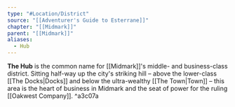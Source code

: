 ```yaml
---
type: "#Location/District"
source: "[[Adventurer's Guide to Esterrane]]"
chapter: "[[Midmark]]"
parent: "[[Midmark]]"
aliases:
  - Hub
---
```

**The Hub** is the common name for [[Midmark]]'s middle- and business-class district. Sitting half-way up the city's striking hill – above the lower-class [[The Docks|Docks]] and below the ultra-wealthy [[The Town|Town]] – this area is the heart of business in Midmark and the seat of power for the ruling [[Oakwest Company]]. ^a3c07a